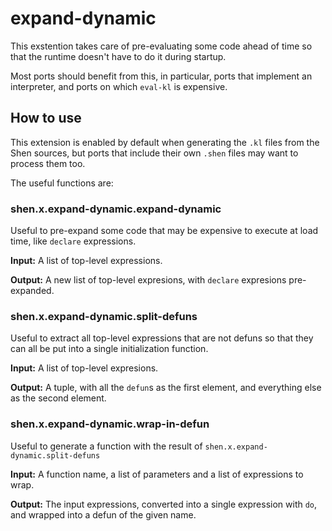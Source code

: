 # expand-dynamic

This exstention takes care of pre-evaluating some code ahead of
time so that the runtime doesn't have to do it during startup.

Most ports should benefit from this, in particular, ports that
implement an interpreter, and ports on which `eval-kl` is expensive.

## How to use

This extension is enabled by default when generating the `.kl` files
from the Shen sources, but ports that include their own `.shen` files
may want to process them too.

The useful functions are:

### shen.x.expand-dynamic.expand-dynamic

Useful to pre-expand some code that may be expensive to execute
at load time, like `declare` expressions.

**Input:** A list of top-level expressions.

**Output:** A new list of top-level expresions, with `declare`
expresions pre-expanded.

### shen.x.expand-dynamic.split-defuns

Useful to extract all top-level expressions that are not defuns
so that they can all be put into a single initialization function.

**Input:** A list of top-level expresions.

**Output:** A tuple, with all the `defun`s as the first element,
and everything else as the second element.

### shen.x.expand-dynamic.wrap-in-defun

Useful to generate a function with the result of
`shen.x.expand-dynamic.split-defuns`

**Input:** A function name, a list of parameters and a list of expressions
to wrap.

**Output:** The input expressions, converted into a single expression with `do`,
and wrapped into a defun of the given name.
